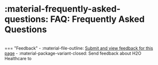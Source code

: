# :material-frequently-asked-questions: FAQ: Frequently Asked Questions 
 

<br>
=== "Feedback"
    - :material-file-outline: <a href="" target="_blank">Submit and view feedback for this page</a>
    - :material-package-variant-closed: Send feedback about H2O Healthcare to <trushant.kalyanpur@h2o.ai>
